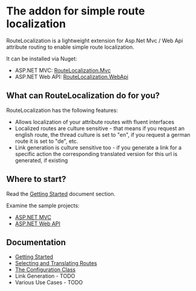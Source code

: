# The addon for simple route localization

RouteLocalization is a lightweight extension for Asp.Net Mvc / Web Api attribute routing to enable simple route localization.

It can be installed via Nuget:

  * ASP.NET MVC: [RouteLocalization.Mvc](http://nuget.org/packages/RouteLocalization.Mvc)
  * ASP.NET Web API: [RouteLocalization.WebApi](http://nuget.org/packages/RouteLocalization.WebApi)

## What can RouteLocalization do for you?

RouteLocalization has the following features:

* Allows localization of your attribute routes with fluent interfaces
* Localized routes are culture sensitive - that means if you request an english route, the thread culture is set to "en", if you request a german route it is set to "de", etc.
* Link generation is culture sensitive too - if you generate a link for a specific action the corresponding translated version for this url is generated, if existing

## Where to start?

Read the [Getting Started](Documentation/GettingStarted.md) document section.

Examine the sample projects:

* [ASP.NET MVC](Source/RouteLocalization.Mvc.Sample/App_Start/RouteConfig.cs)
* [ASP.NET Web API](Source/RouteLocalization.Http.Sample/App_Start/WebApiConfig.cs)

## Documentation

* [Getting Started](Documentation/GettingStarted.md)
* [Selecting and Translating Routes](Documentation/SelectingAndTranslatingRoutes.md)
* [The Configuration Class](Documentation/TheConfigurationClass.md)
* Link Generation - TODO
* Various Use Cases - TODO